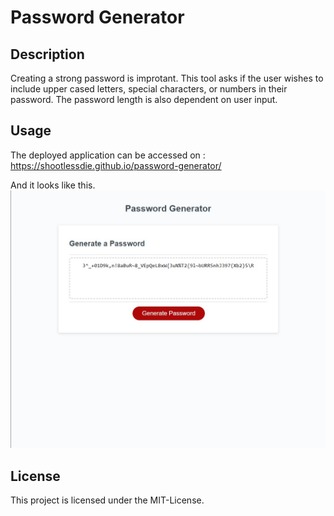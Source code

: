 # Password Generator


## Description
Creating a strong password is improtant. This tool asks if the user wishes to include upper cased letters, special characters, or numbers in their password. The password length is also dependent on user input.

## Usage

The deployed application can be accessed on : https://shootlessdie.github.io/password-generator/


And it looks like this.
![Screenshot of web application](./Screenshot%202023-01-14%20174747.jpg)
    

## License

This project is licensed under the MIT-License.